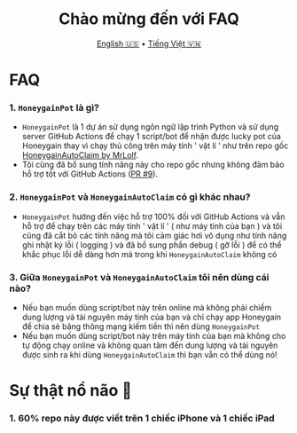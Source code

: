 <h1 align="center">Chào mừng đến với FAQ</h1>
<p align="center">
  <a href="FAQ.md">English 🇺🇸</a>
  •
  <a href="FAQ-vn.md">Tiếng Việt 🇻🇳</a>
</p>

# FAQ
### 1. `HoneygainPot` là gì?
- `HoneygainPot` là 1 dự án sử dụng ngôn ngữ lập trình Python và sử dụng server GitHub Actions để chạy 1 script/bot để nhận được lucky pot của Honeygain thay vì chạy thủ công trên máy tính ' vật lí ' như trên repo gốc [HoneygainAutoClaim by MrLolf](https://github.com/MrLoLf/HoneygainAutoClaim).
- Tôi cũng đã bổ sung tính năng này cho repo gốc nhưng không đảm bảo hỗ trợ tốt với GitHub Actions ([PR #9](https://github.com/MrLoLf/HoneygainAutoClaim/pull/9)).

### 2. `HoneygainPot` và `HoneygainAutoClaim` có gì khác nhau?
- `HoneygainPot` hướng đến việc hỗ trợ 100% đối với GitHub Actions và vẫn hỗ trợ để chạy trên các máy tính ' vật lí ' ( như máy tính của bạn ) và tôi cũng đã cắt bỏ các tính năng mà tôi cảm giác hơi vô dụng như tính năng ghi nhật ký lỗi ( logging ) và đã bổ sung phần debug ( gỡ lỗi ) để có thể khắc phục lỗi dễ dàng hơn mà trong khi `HoneygainAutoClaim` không có

### 3. Giữa `HoneygainPot` và `HoneygainAutoClaim` tôi nên dùng cái nào?
- Nếu bạn muốn dùng script/bot này trên online mà không phải chiếm dung lượng và tài nguyên máy tính của bạn và chỉ chạy app Honeygain để chia sẻ băng thông mạng kiếm tiền thì nên dùng `HoneygainPot`
- Nếu bạn muốn dùng script/bot này trên máy tính của bạn mà không cho tự động chạy online và không quan tâm đến dung lượng và tài nguyên được sinh ra khi dùng `HoneygainAutoClaim` thì bạn vẫn có thể dùng nó!

# Sự thật nổ não 🤯
### 1. 60% repo này được viết trên 1 chiếc iPhone và 1 chiếc iPad

